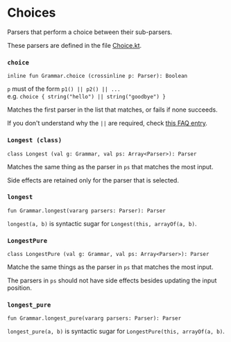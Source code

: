 # Choices

Parsers that perform a choice between their sub-parsers.

These parsers are defined in the file [Choice.kt].

[Choice.kt]: /norswap/autumn/parsers/Choice.kt

### `choice`

    inline fun Grammar.choice (crossinline p: Parser): Boolean

`p` must of the form `p1() || p2() || ...`  
 e.g. `choice { string("hello") || string("goodbye") }`
 
 Matches the first parser in the list that matches, or fails if none succeeds.
 
If you don't understand why the `||` are required, check [this FAQ entry][pipes].
 
[pipes]: ../../faq/seq-choice-syntax.md

### `Longest (class)`

    class Longest (val g: Grammar, val ps: Array<Parser>): Parser

Matches the same thing as the parser in `ps` that matches the most input.
 
Side effects are retained only for the parser that is selected.

### `longest`

    fun Grammar.longest(vararg parsers: Parser): Parser

`longest(a, b)` is syntactic sugar for `Longest(this, arrayOf(a, b)`.

### `LongestPure`

    class LongestPure (val g: Grammar, val ps: Array<Parser>): Parser

Matche the same things as the parser in `ps` that matches the most input.
 
The parsers in `ps` should not have side effects besides updating the input position.

### `longest_pure`

    fun Grammar.longest_pure(vararg parsers: Parser): Parser

`longest_pure(a, b)` is syntactic sugar for `LongestPure(this, arrayOf(a, b)`.